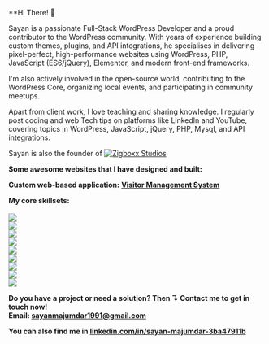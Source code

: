 **Hi There! 👋

Sayan is a passionate Full-Stack WordPress Developer and a proud contributor to the WordPress community. With years of experience building custom themes, plugins, and API integrations, he specialises in delivering pixel-perfect, high-performance websites using WordPress, PHP, JavaScript (ES6/jQuery), Elementor, and modern front-end frameworks.

I'm also actively involved in the open-source world, contributing to the WordPress Core, organizing local events, and participating in community meetups.

Apart from client work, I love teaching and sharing knowledge. I regularly post coding and web Tech tips on platforms like LinkedIn and YouTube, covering topics in WordPress, JavaScript, jQuery, PHP, Mysql, and API integrations.

Sayan is also the founder of [![Zigboxx Studios](https://img.shields.io/badge/zigboxx_studios-blue?style=for-the-badge)](https://zigboxxstudios.com)

**Some awesome websites that I have designed and built:**


**Custom web-based application:**
**[Visitor Management System](https://www.jindalindia.com/visit-app/index.php?view=login)**


**My core skillsets:**<br><br>
<img src="https://img.shields.io/badge/Wordpress-21759B?style=for-the-badge&logo=wordpress&logoColor=white" /> <br>
<img src="https://img.shields.io/badge/HTML5-E34F26?style=for-the-badge&logo=html5&logoColor=white" /> <br>
<img src="https://img.shields.io/badge/CSS3-1572B6?style=for-the-badge&logo=css3&logoColor=white" /> <br>
<img src="https://img.shields.io/badge/Bootstrap-563D7C?style=for-the-badge&logo=bootstrap&logoColor=white" /> <br>
<img src="https://img.shields.io/badge/JavaScript-323330?style=for-the-badge&logo=javascript&logoColor=F7DF1E" /> <br>
<img src="https://img.shields.io/badge/json-5E5C5C?style=for-the-badge&logo=json&logoColor=white" /> <br>
<img src="https://img.shields.io/badge/jQuery-0769AD?style=for-the-badge&logo=jquery&logoColor=white" /> <br>
<img src="https://img.shields.io/badge/PHP-777BB4?style=for-the-badge&logo=php&logoColor=white" /> <br>
<img src="https://img.shields.io/badge/MySQL-005C84?style=for-the-badge&logo=mysql&logoColor=white" /> <br>

**Do you have a project or need a solution? Then ↴
Contact me to get in touch now!<br>
Email: sayanmajumdar1991@gmail.com**

**You can also find me in [linkedin.com/in/sayan-majumdar-3ba47911b](#Link)**
